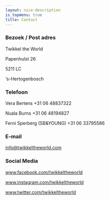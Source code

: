 ```yaml
---
layout: nice-description
is_topmenu: true
title: Contact
---
```


### Bezoek / Post adres

 

Twikkel the World

Papenhulst 26

5211 LC

‘s-Hertogenbosch

 

### Telefoon

 

Vera Bertens +31 06 48837322

Nuala Burns +31 06 48194827

Ferni Sperberg (SB&YOUNG)   +31 06 33795586

 

### E-mail

 

info@twikkeltheworld.com

 

### Social Media

www.facebook.com/twikkeltheworld

www.instagram.com/twikkeltheworld

www.twitter.com/twikkeltheworld